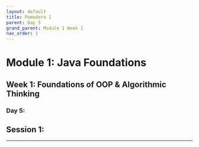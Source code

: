 ```yaml
---
layout: default
title: Pomodoro 1
parent: Day 5
grand_parent: Module 1 Week 1
nav_order: 1
---
```


# Module 1: Java Foundations
## Week 1: Foundations of OOP & Algorithmic Thinking
### Day 5: 
## Session 1: 
---